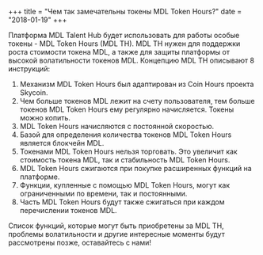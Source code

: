 +++
title = "Чем так замечательны токены MDL Token Hours?"
date = "2018-01-19"
+++

Платформа MDL Talent Hub будет использовать для работы особые токены - MDL Token Hours (MDL TH). MDL TH нужен для поддержки роста стоимости токена MDL, а также для защиты платформы от высокой волатильности токенов MDL. 
Концепцию MDL TH описывают 8 инструкций:

1.	Механизм MDL Token Hours был адаптирован из Coin Hours проекта Skycoin.
2.	Чем больше токенов MDL лежит на счету пользователя, тем больше токенов MDL Token Hours ему регулярно начисляется. Токены можно копить.
3.	MDL Token Hours начисляются с постоянной скоростью.
4.	Базой для определения количества токенов MDL Token Hours  является блокчейн MDL.
5.	Токенами MDL Token Hours нельзя торговать. Это увеличит как стоимость токена MDL, так  и стабильность MDL Token Hours.
6.	MDL Token Hours сжигаются при покупке расширенных функций на платформе.
7.	Функции, купленные с помощью MDL Token Hours, могут как ограниченными по времени, так и постоянными.
8.	Часть MDL Token Hours будут также сжигаться при каждом перечислении токенов MDL.

Список функций, которые могут быть приобретены за MDL TH, проблемы волатильности и другие интересные моменты будут рассмотрены позже, оставайтесь с нами!
